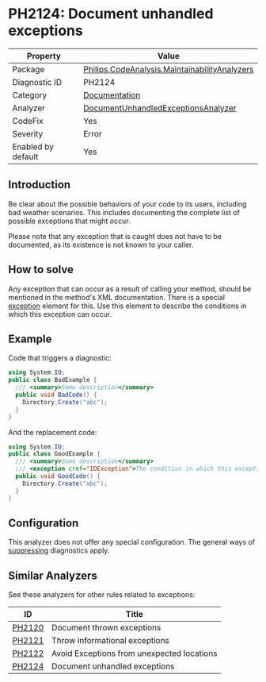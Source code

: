 # PH2124: Document unhandled exceptions

| Property | Value  |
|--|--|
| Package | [Philips.CodeAnalysis.MaintainabilityAnalyzers](https://www.nuget.org/packages/Philips.CodeAnalysis.MaintainabilityAnalyzers) |
| Diagnostic ID | PH2124 |
| Category  | [Documentation](../Documentation.md) |
| Analyzer | [DocumentUnhandledExceptionsAnalyzer](https://github.com/philips-software/roslyn-analyzers/blob/master/Philips.CodeAnalysis.MaintainabilityAnalyzers/Documentation/DocumentUnhandledExceptionsAnalyzer.cs)
| CodeFix  | Yes |
| Severity | Error |
| Enabled by default | Yes |

## Introduction

Be clear about the possible behaviors of your code to its users, including bad weather scenarios. This includes documenting the complete list of possible exceptions that might occur.

Please note that any exception that is caught does not have to be documented, as its existence is not known to your caller.

## How to solve

Any exception that can occur as a result of calling your method, should be mentioned in the method's XML documentation. There is a special [exception](https://learn.microsoft.com/en-us/dotnet/csharp/language-reference/xmldoc/recommended-tags#exception) element for this. Use this element to describe the conditions in which this exception can occur.

## Example

Code that triggers a diagnostic:
``` cs
using System.IO;
public class BadExample {
  /// <summary>Some description</summary>
  public void BadCode() {
    Directory.Create("abc");
  }
}
```

And the replacement code:
``` cs
using System.IO;
public class GoodExample {
  /// <summary>Some description</summary>
  /// <exception cref="IOException">The condition in which this exception can occur</exception>
  public void GoodCode() {
    Directory.Create("abc");
  }
}
```

## Configuration

This analyzer does not offer any special configuration. The general ways of [suppressing](https://learn.microsoft.com/en-us/dotnet/fundamentals/code-analysis/suppress-warnings) diagnostics apply.

## Similar Analyzers

See these analyzers for other rules related to exceptions:

| ID | Title  |
|--|--|
| [PH2120](./PH2120.md) | Document thrown exceptions |
| [PH2121](./PH2121.md) | Throw informational exceptions |
| [PH2122](./PH2122.md) | Avoid Exceptions from unexpected locations |
| [PH2124](./PH2124.md) | Document unhandled exceptions |
